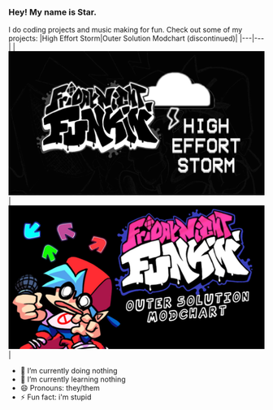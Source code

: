 ### Hey! My name is Star.
I do coding projects and music making for fun. 
Check out some of my projects:
|High Effort Storm|Outer Solution Modchart (discontinued)|
|---|---|
|[![High Effort Storm](images/high-effort-storm.png)](https://github.com/StarUndrscre/HighEffortStorm)|[![Outer Solution Modchart (discontinued)](images/outer-solution.jpg)](https://gamebanana.com/wips/56077)|

- 🔭 I’m currently doing nothing
- 🌱 I’m currently learning nothing
- 😄 Pronouns: they/them
- ⚡ Fun fact: i'm stupid

<!--
**StarUndrscre/StarUndrscre** is a ✨ _special_ ✨ repository because its `README.md` (this file) appears on your GitHub profile.

Here are some ideas to get you started:

- 🔭 I’m currently working on ...
- 🌱 I’m currently learning ...
- 👯 I’m looking to collaborate on ...
- 🤔 I’m looking for help with ...
- 💬 Ask me about ...
- 📫 How to reach me: ...
- 😄 Pronouns: ...
- ⚡ Fun fact: ...
-->
